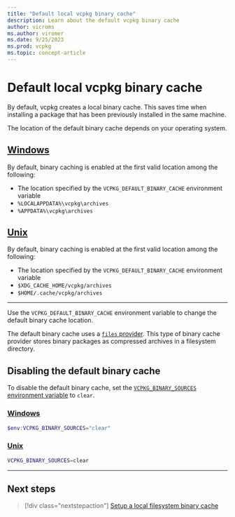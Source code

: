 ```yaml
---
title: "Default local vcpkg binary cache"
description: Learn about the default vcpkg binary cache
author: vicroms
ms.author: viromer
ms.date: 9/25/2023
ms.prod: vcpkg
ms.topic: concept-article
---
```

# Default local vcpkg binary cache

By default, vcpkg creates a local binary cache. This saves time when installing a package that has been previously installed in the same machine.

The location of the default binary cache depends on your operating system.

## [Windows](#tab/default-windows)

By default, binary caching is enabled at the first valid location among the following:

* The location specified by the `VCPKG_DEFAULT_BINARY_CACHE` environment variable
* `%LOCALAPPDATA%\vcpkg\archives`
* `%APPDATA%\vcpkg\archives`

## [Unix](#tab/unix)

By default, binary caching is enabled at the first valid location among the following:

* The location specified by the `VCPKG_DEFAULT_BINARY_CACHE` environment variable
* `$XDG_CACHE_HOME/vcpkg/archives`
* `$HOME/.cache/vcpkg/archives`

---

Use the `VCPKG_DEFAULT_BINARY_CACHE` environment variable to change the default binary cache
location.

The default binary cache uses a [`files` provider](../users/binarycaching.md#files). This
type of binary cache provider stores binary packages as compressed archives in a filesystem
directory.

## Disabling the default binary cache

To disable the default binary cache, set the [`VCPKG_BINARY_SOURCES` environment variable](../users/binarycaching.md#configuration-syntax) to `clear`.

### [Windows](#tab/disable-windows)

```PowerShell
$env:VCPKG_BINARY_SOURCES="clear"
```

### [Unix](#tab/disable-unix)

```bash
VCPKG_BINARY_SOURCES=clear
```

---


## Next steps

> [!div class="nextstepaction"]
> [Setup a local filesystem binary cache](binary-caching-local.md)
